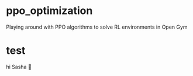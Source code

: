 # ppo_optimization
Playing around with PPO algorithms to solve RL environments in Open Gym

# test
hi Sasha :wave:

